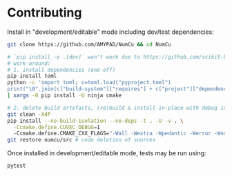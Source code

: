 # Contributing

Install in "development/editable" mode including dev/test dependencies:

```sh
git clone https://github.com/AMYPAD/NumCu && cd NumCu

# `pip install -e .[dev]` won't work due to https://github.com/scikit-build/scikit-build-core/issues/114
# work-around:
# 1. install dependencies (one-off)
pip install toml
python -c 'import toml; c=toml.load("pyproject.toml")
print("\0".join(c["build-system"]["requires"] + c["project"]["dependencies"] + c["project"]["optional-dependencies"]["dev"]), end="")' \
| xargs -0 pip install -U ninja cmake

# 2. delete build artefacts, (re)build & install in-place with debug info
git clean -Xdf
pip install --no-build-isolation --no-deps -t . -U -v . \
  -Ccmake.define.CUVEC_DEBUG=1
  -Ccmake.define.CMAKE_CXX_FLAGS="-Wall -Wextra -Wpedantic -Werror -Wno-missing-field-initializers -Wno-unused-parameter -Wno-cast-function-type"
git restore numcu/src # undo deletion of sources
```

Once installed in development/editable mode, tests may be run using:

```sh
pytest
```
